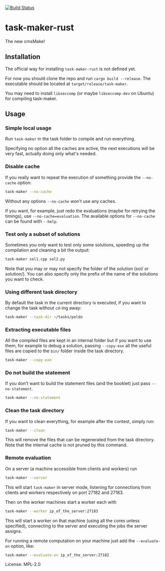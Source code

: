 [![Build Status](https://travis-ci.org/edomora97/task-maker-rust.svg?branch=master)](https://travis-ci.org/edomora97/task-maker-rust)

# task-maker-rust

The new cmsMake!

## Installation
The official way for installing `task-maker-rust` is not defined yet.

For now you should clone the repo and run `cargo build --release`.
The executable should be located at `target/release/task-maker`.

You may need to install `libseccomp` (or maybe `libseccomp-dev` on Ubuntu) for compiling task-maker.

## Usage

### Simple local usage
Run `task-maker` in the task folder to compile and run everything.

Specifying no option all the caches are active, the next executions will be very fast, actually doing only what's needed.

### Disable cache
If you really want to repeat the execution of something provide the `--no-cache`
option:
```bash
task-maker --no-cache
```

Without any options `--no-cache` won't use any caches.

If you want, for example, just redo the evaluations (maybe for retrying the timings), use `--no-cache=evaluation`.
The available options for `--no-cache` can be found with `--help`.

### Test only a subset of solutions
Sometimes you only want to test only some solutions, speeding up the compilation and cleaning a bit the output:
```bash
task-maker sol1.cpp sol2.py
```
Note that you may or may not specify the folder of the solution (sol/ or solution/).
You can also specify only the prefix of the name of the solutions you want to check.

### Using different task directory
By default the task in the current directory is executed, if you want to change the task without `cd`-ing away:
```bash
task-maker --task-dir ~/tasks/poldo
```

### Extracting executable files
All the compiled files are kept in an internal folder but if you want to use them, for example to debug a solution, passing `--copy-exe` all the useful files are copied to the `bin/` folder inside the task directory.
```bash
task-maker --copy-exe
```

### Do not build the statement
If you don't want to build the statement files (and the booklet) just pass `--no-statement`.
```bash
task-maker --no-statement
```

### Clean the task directory
If you want to clean everything, for example after the contest, simply run:
```bash
task-maker --clean
```
This will remove the files that can be regenerated from the task directory.
Note that the internal cache is not pruned by this command.

### Remote evaluation
On a server (a machine accessible from clients and workers) run
```bash
task-maker --server
```
This will start `task-maker` in server mode, listening for connections from clients and workers
respectively on port 27182 and 27183.

Then on the worker machines start a worker each with
```bash
task-maker --worker ip_of_the_server:27183
```
This will start a worker on that machine (using all the cores unless specified), connecting to
the server and executing the jobs the server assigns.

For running a remote computation on your machine just add the `--evaluate-on` option, like:
```bash
task-maker --evaluate-on ip_of_the_server:27182
```

License: MPL-2.0
